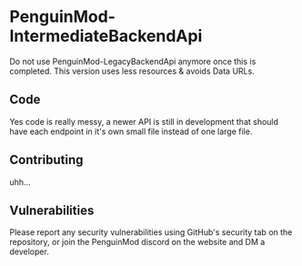 # PenguinMod-IntermediateBackendApi
Do not use PenguinMod-LegacyBackendApi anymore once this is completed. This version uses less resources & avoids Data URLs.

## Code
Yes code is really messy, a newer API is still in development that should have each endpoint in it's own small file instead of one large file.

## Contributing
uhh...

## Vulnerabilities
Please report any security vulnerabilities using GitHub's security tab on the repository, or join the PenguinMod discord on the website and DM a developer.